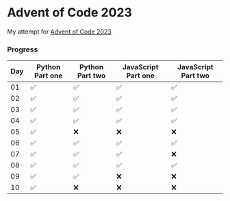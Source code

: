# Advent of Code 2023

My attempt for [Advent of Code 2023](https://adventofcode.com/)

### Progress

| Day | Python Part one | Python Part two | JavaScript Part one | JavaScript Part two |
| --- | --------------- | --------------- | ------------------- | ------------------- |
| 01  | ✅              | ✅              | ✅                  | ✅                  |
| 02  | ✅              | ✅              | ✅                  | ✅                  |
| 03  | ✅              | ✅              | ✅                  | ✅                  |
| 04  | ✅              | ✅              | ✅                  | ✅                  |
| 05  | ✅              | ❌              | ❌                  | ❌                  |
| 06  | ✅              | ✅              | ✅                  | ✅                  |
| 07  | ✅              | ✅              | ✅                  | ❌                  |
| 08  | ✅              | ✅              | ✅                  | ✅                  |
| 09  | ✅              | ✅              | ❌                  | ❌                  |
| 10  | ✅              | ❌              | ❌                  | ❌                  |
